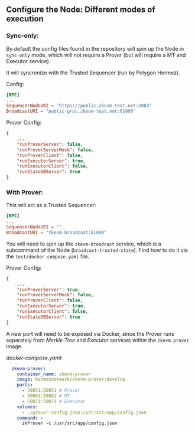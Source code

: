## Configure the Node: Different modes of execution

### Sync-only:

By default the config files found in the repository will spin up the Node in `sync-only` mode, which will not require a Prover (but will require a MT and Executor service).

It will syncronize with the Trusted Sequencer (run by Polygon Hermez).

Config:

```toml
[RPC]
...
SequencerNodeURI = "https://public.zkevm-test.net:2083"
BroadcastURI = "public-grpc.zkevm-test.net:61090"
```

Prover Config:

```json
{
	...
    "runProverServer": false,
    "runProverServerMock": false,
    "runProverClient": false,
    "runExecutorServer": true,
    "runExecutorClient": false,
    "runStateDBServer": true
}
```

### With Prover:

This will act as a Trusted Sequencer:

```toml
[RPC]
...
SequencerNodeURI = ""
BroadcastURI = "zkevm-broadcast:61090"
```

You will need to spin up the `zkevm-broadcast` service, which is a subcommand of the Node (`broadcast-trusted-state`). Find how to do it via the `test/docker-compose.yaml` file.

Prover Config:

```json
{
	...
    "runProverServer": true,
    "runProverServerMock": false,
    "runProverClient": false,
    "runExecutorServer": true,
    "runExecutorClient": false,
    "runStateDBServer": true
}
```

A new port will need to be exposed via Docker, since the Prover runs separately from *Merkle Tree* and *Executor* services within the `zkevm prover` image.

*docker-compose.yaml*:

```yaml
  zkevm-prover:
    container_name: zkevm-prover
    image: hermeznetwork/zkevm-prover:develop
    ports:
      - 50051:50051 # Prover
      - 50061:50061 # MT
      - 50071:50071 # Executor
    volumes:
      - ./prover-config.json:/usr/src/app/config.json
    command: >
      zkProver -c /usr/src/app/config.json
```
